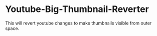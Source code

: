 # Youtube-Big-Thumbnail-Reverter
This will revert youtube changes to make thumbnails visible from outer space.
